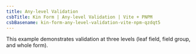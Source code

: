 ```yaml
---
title: Any-level Validation
csbTitle: Kin Form | Any-level Validation | Vite + PNPM
csbBasename: kin-form-any-level-validation-vite-npm-qzdqt5
---
```


This example demonstrates validation at three levels (leaf field, field group, and whole form).
